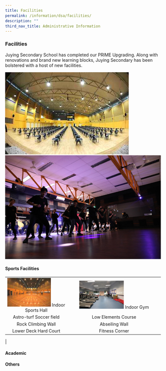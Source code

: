 ```yaml
---
title: Facilities
permalink: /information/dsa/facilities/
description: ""
third_nav_title: Administrative Information
---
```

### **Facilities**

Juying Secondary School has completed our PRIME Upgrading. Along with renovations and brand new learning blocks, Juying Secondary has been bolstered with a host of new facilities.

![](/images/other%20facilities%201.jpg)
![](/images/academic%20facilities%201.jpg)

#### **Sports Facilities**

|  |  |
|:---:|:---:|
|<img src="/images/sports%20facilities%201.jpg" style="width:75%"> Indoor Sports Hall |<img src="/images/sports%20facilities%202.jpg" style="width:50%"> Indoor Gym |
|  Astro-turf Soccer field |  Low Elements Course |
| Rock Climbing Wall | Abseiling Wall |
|  Lower Deck Hard Court |  Fitness Corner |
|

#### **Academic**



#### **Others**


